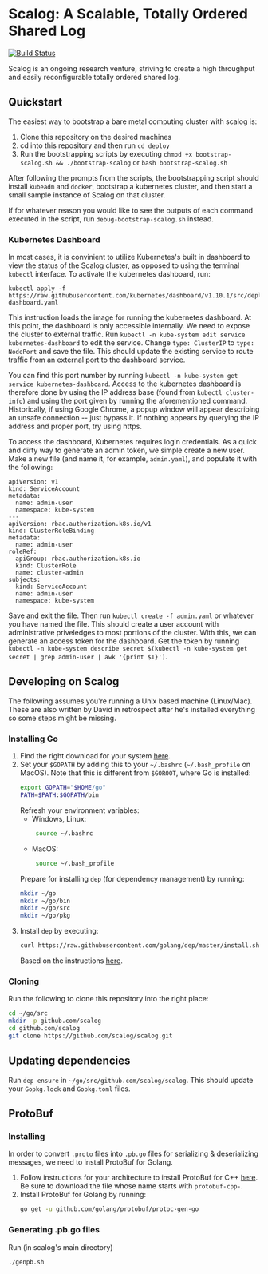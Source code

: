 # Scalog: A Scalable, Totally Ordered Shared Log

[![Build Status](https://travis-ci.org/scalog/scalog.svg?branch=master)](https://travis-ci.org/scalog/scalog)

Scalog is an ongoing research venture, striving to create a high throughput and easily reconfigurable totally ordered shared log.

## Quickstart

The easiest way to bootstrap a bare metal computing cluster with scalog is:

1. Clone this repository on the desired machines
2. cd into this repository and then run `cd deploy`
3. Run the bootstrapping scripts by executing `chmod +x bootstrap-scalog.sh && ./bootstrap-scalog` or `bash bootstrap-scalog.sh`

After following the prompts from the scripts, the bootstrapping script should install `kubeadm` and `docker`,
bootstrap a kubernetes cluster, and then start a small sample instance of Scalog on that cluster.

If for whatever reason you would like to see the outputs of each command executed in the script, run `debug-bootstrap-scalog.sh` instead.

### Kubernetes Dashboard

In most cases, it is convinient to utilize Kubernetes's built in dashboard to view the status of the Scalog cluster, as opposed to using
the terminal `kubectl` interface. To activate the kubernetes dashboard, run:

```
kubectl apply -f https://raw.githubusercontent.com/kubernetes/dashboard/v1.10.1/src/deploy/recommended/kubernetes-dashboard.yaml
```

This instruction loads the image for running the kubernetes dashboard. At this point, the dashboard is only accessible
internally. We need to expose the cluster to external traffic. Run `kubectl -n kube-system edit service kubernetes-dashboard`
to edit the service. Change `type: ClusterIP` to `type: NodePort` and save the file. This should update the existing service
to route traffic from an external port to the dashboard service.

You can find this port number by running `kubectl -n kube-system get service kubernetes-dashboard`. Access to the kubernetes dashboard
is therefore done by using the IP address base (found from `kubectl cluster-info`) and using the port given by running the aforementioned
command. Historically, if using Google Chrome, a popup window will appear describing an unsafe connection -- just bypass it. If
nothing appears by querying the IP address and proper port, try using https.

To access the dashboard, Kubernetes requires login credentials. As a quick and dirty way to generate an admin token, we simple create
a new user. Make a new file (and name it, for example, `admin.yaml`), and populate it with the following:

```
apiVersion: v1
kind: ServiceAccount
metadata:
  name: admin-user
  namespace: kube-system
---
apiVersion: rbac.authorization.k8s.io/v1
kind: ClusterRoleBinding
metadata:
  name: admin-user
roleRef:
  apiGroup: rbac.authorization.k8s.io
  kind: ClusterRole
  name: cluster-admin
subjects:
- kind: ServiceAccount
  name: admin-user
  namespace: kube-system
```

Save and exit the file. Then run `kubectl create -f admin.yaml` or whatever you have named the file. This should create a user account
with administrative priveledges to most portions of the cluster. With this, we can generate an access token for the dashboard. Get
the token by running `kubectl -n kube-system describe secret $(kubectl -n kube-system get secret | grep admin-user | awk '{print $1}')`.

## Developing on Scalog
The following assumes you're running a Unix based machine (Linux/Mac). These are also written by David in retrospect after he's installed everything so some steps might be missing.

### Installing Go
1. Find the right download for your system [here](https://golang.org/dl/).
2. Set your `$GOPATH` by adding this to your `~/.bashrc` (`~/.bash_profile` on MacOS). Note that this is different from `$GOROOT`, where Go is installed:
    ```sh
    export GOPATH="$HOME/go"
    PATH=$PATH:$GOPATH/bin
    ```
    Refresh your environment variables:
    - Windows, Linux:
      ```sh
       source ~/.bashrc
      ```
    - MacOS:
      ```sh
       source ~/.bash_profile
      ```
    Prepare for installing `dep` (for dependency management) by running:
     ```sh
     mkdir ~/go
     mkdir ~/go/bin
     mkdir ~/go/src
     mkdir ~/go/pkg
     ```
3. Install `dep` by executing:
    ```sh
    curl https://raw.githubusercontent.com/golang/dep/master/install.sh | sh
    ```
    Based on the instructions [here](https://github.com/golang/dep).


### Cloning
Run the following to clone this repository into the right place:
```sh
cd ~/go/src
mkdir -p github.com/scalog
cd github.com/scalog
git clone https://github.com/scalog/scalog.git
```

## Updating dependencies
Run `dep ensure` in `~/go/src/github.com/scalog/scalog`. This should update your `Gopkg.lock` and `Gopkg.toml` files.

## ProtoBuf
### Installing
In order to convert `.proto` files into `.pb.go` files for serializing & deserializing messages, we need to install ProtoBuf for Golang.
1. Follow instructions for your architecture to install ProtoBuf for C++ [here](https://github.com/protocolbuffers/protobuf/blob/master/src/README.md). Be sure to download the file whose name starts with `protobuf-cpp-`.
2. Install ProtoBuf for Golang by running:
    ```sh
    go get -u github.com/golang/protobuf/protoc-gen-go
    ```
### Generating .pb.go files
Run (in scalog's main directory)
```sh
./genpb.sh
```
